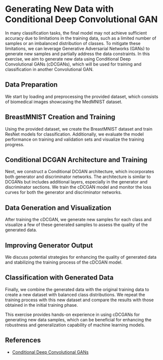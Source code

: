 # Generating New Data with Conditional Deep Convolutional GAN

In many classification tasks, the final model may not achieve sufficient accuracy due to limitations in the training data, such as a limited number of samples or an imbalanced distribution of classes. To mitigate these limitations, we can leverage Generative Adversarial Networks (GANs) to generate new samples and partially address the data constraints. In this exercise, we aim to generate new data using Conditional Deep Convolutional GANs (cDCGANs), which will be used for training and classification in another Convolutional GAN.

## Data Preparation

We start by loading and preprocessing the provided dataset, which consists of biomedical images showcasing the MedMNIST dataset.

## BreastMNIST Creation and Training

Using the provided dataset, we create the BreastMNIST dataset and train ResNet models for classification. Additionally, we evaluate the model performance on training and validation sets and visualize the training progress.

## Conditional DCGAN Architecture and Training

Next, we construct a Conditional DCGAN architecture, which incorporates both generator and discriminator networks. The architecture is similar to DCGANs but includes additional layers, especially in the generator and discriminator sections. We train the cDCGAN model and monitor the loss curves for both the generator and discriminator networks.

## Data Generation and Visualization

After training the cDCGAN, we generate new samples for each class and visualize a few of these generated samples to assess the quality of the generated data.

## Improving Generator Output

We discuss potential strategies for enhancing the quality of generated data and stabilizing the training process of the cDCGAN model.

## Classification with Generated Data

Finally, we combine the generated data with the original training data to create a new dataset with balanced class distributions. We repeat the training process with this new dataset and compare the results with those obtained in the initial training phase.

This exercise provides hands-on experience in using cDCGANs for generating new data samples, which can be beneficial for enhancing the robustness and generalization capability of machine learning models.

## References

- [Conditional Deep Convolutional GANs](References/cDCGAN.pdf)
